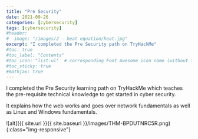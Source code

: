 ```yaml
---
title: "Pre Security"
date: 2021-09-26
categories: [cybersecurity]
tags: [cybersecurity]
#header:
#  image: "/images/2 - heat equation/heat.jpg"
excerpt: "I completed the Pre Security path on TryHackMe"
#toc: true
#toc_label: "Contents"
#toc_icon: "list-ul"  # corresponding Font Awesome icon name (without fa prefix
#toc_sticky: true
#mathjax: true
---
```


I completed the Pre Security learning path on TryHackMe which teaches the pre-requisite technical knowledge to get started in cyber security.

It explains how the web works and goes over network fundamentals as well as Linux and Windows fundamentals.

![alt]({{ site.url }}{{ site.baseurl }}/images/THM-BPDUTNRC5R.png)
{:class="img-responsive"}